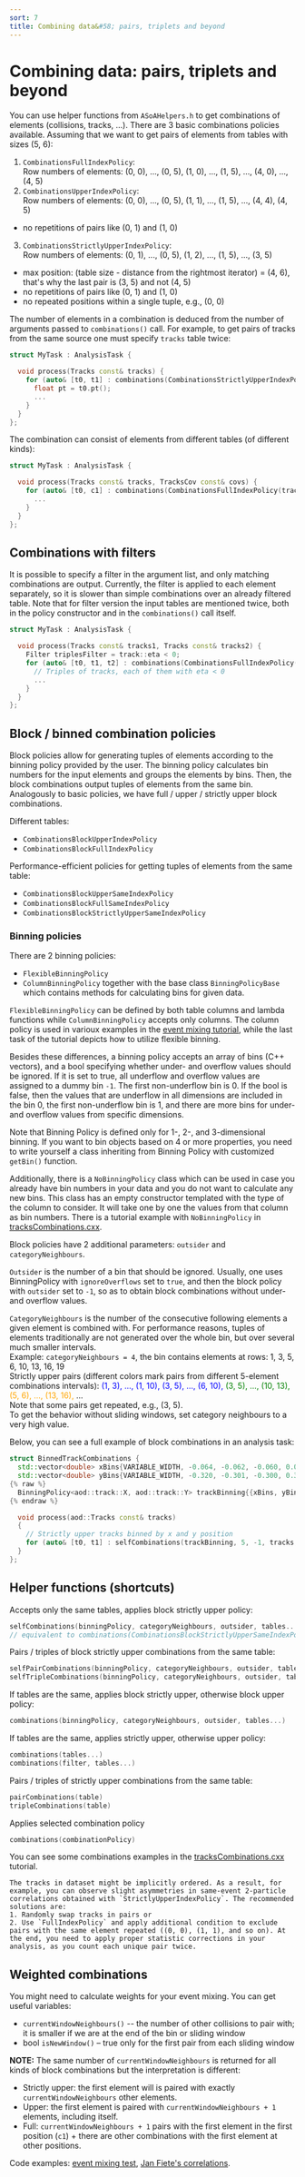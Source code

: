 ```yaml
---
sort: 7
title: Combining data&#58; pairs, triplets and beyond
---
```


# Combining data&#58; pairs, triplets and beyond

You can use  helper functions from `ASoAHelpers.h` to get combinations of elements (collisions, tracks, ...). There are 3 basic combinations policies available. Assuming that we want to get pairs of elements from tables with sizes (5, 6):

1. `CombinationsFullIndexPolicy`:<br>
  Row numbers of elements: (0, 0), ..., (0, 5), (1, 0), ..., (1, 5), ..., (4, 0), ..., (4, 5)
2. `CombinationsUpperIndexPolicy`:<br>
  Row numbers of elements: (0, 0), ..., (0, 5), (1, 1), ..., (1, 5), ..., (4, 4), (4, 5)

- no repetitions of pairs like (0, 1) and (1, 0)

3. `CombinationsStrictlyUpperIndexPolicy`:<br>
  Row numbers of elements: (0, 1), ..., (0, 5), (1, 2), ..., (1, 5), ..., (3, 5)

- max position: (table size - distance from the rightmost iterator) = (4, 6), that's why the last pair is (3, 5) and not (4, 5)<br>
- no repetitions of pairs like (0, 1) and (1, 0)
- no repeated positions within a single tuple, e.g., (0, 0)

The number of elements in a combination is deduced from the number of arguments passed to `combinations()` call. For example, to get pairs of tracks from the same source one must specify `tracks` table twice:

```cpp
struct MyTask : AnalysisTask {

  void process(Tracks const& tracks) {
    for (auto& [t0, t1] : combinations(CombinationsStrictlyUpperIndexPolicy(tracks, tracks))) {
      float pt = t0.pt();
      ...
    }
  }
};
```

The combination can consist of elements from different tables (of different kinds):

```cpp
struct MyTask : AnalysisTask {

  void process(Tracks const& tracks, TracksCov const& covs) {
    for (auto& [t0, c1] : combinations(CombinationsFullIndexPolicy(tracks, covs))) {
      ...
    }
  }
};
```

## Combinations with filters

It is possible to specify a filter in the argument list, and only matching combinations are output. Currently, the filter is applied to each element separately, so it is slower than simple combinations over an already filtered table. Note that for filter version the input tables are mentioned twice, both in the policy constructor and in the `combinations()` call itself.

```cpp
struct MyTask : AnalysisTask {

  void process(Tracks const& tracks1, Tracks const& tracks2) {
    Filter triplesFilter = track::eta < 0;
    for (auto& [t0, t1, t2] : combinations(CombinationsFullIndexPolicy(tracks1, tracks2, tracks2), triplesFilter, tracks1, tracks2, tracks2)) {
      // Triples of tracks, each of them with eta < 0
      ...
    }
  }
};
```

## Block / binned combination policies

Block policies allow for generating tuples of elements according to the binning policy provided  by the user. The binning policy calculates bin numbers for the input elements and groups the elements by bins. Then, the block combinations output tuples of elements from the same bin. Analogously to basic policies, we have full / upper / strictly upper block combinations.

Different tables:

- `CombinationsBlockUpperIndexPolicy`
- `CombinationsBlockFullIndexPolicy`

Performance-efficient policies for getting tuples of elements from the same table:

- `CombinationsBlockUpperSameIndexPolicy`
- `CombinationsBlockFullSameIndexPolicy`
- `CombinationsBlockStrictlyUpperSameIndexPolicy`

### Binning policies

There are 2 binning policies:

- `FlexibleBinningPolicy`
- `ColumnBinningPolicy`
together with the base class `BinningPolicyBase` which contains methods for calculating bins for given data.

`FlexibleBinningPolicy` can be defined by both table columns and lambda functions while `ColumnBinningPolicy` accepts only columns. The column policy is used in varioux examples in the <a href="https://github.com/AliceO2Group/O2Physics/blob/master/Tutorials/src/eventMixing.cxx" target="_blank">event mixing tutorial</a>, while the last task of the tutorial depicts how to utilize flexible binning.

Besides these differences, a binning policy accepts an array of bins (C++ vectors), and a bool specifying whether under- and overflow values should be ignored. If it is set to true, all underflow and overflow values are assigned to a dummy bin `-1`. The first non-underflow bin is 0. If the bool is false, then the values that are underflow in all dimensions are included in the bin 0, the first non-underflow bin is 1, and there are more bins for under- and overflow values from specific dimensions.

Note that Binning Policy is defined only for 1-, 2-, and 3-dimensional binning. If you want to bin objects based on 4 or more properties, you need to write yourself a class inheriting from Binning Policy with customized `getBin()` function.

Additionally, there is a `NoBinningPolicy` class which can be used in case you already have bin numbers in your data and you do not want to calculate any new bins. This class has an empty constructor templated with the type of the column to consider. It will take one by one the values from that column as bin numbers. There is a tutorial example with `NoBinningPolicy` in <a href="https://github.com/AliceO2Group/O2Physics/blob/master/Tutorials/src/tracksCombinations.cxx" target="_blank">tracksCombinations.cxx</a>.

Block policies have 2 additional parameters: `outsider` and `categoryNeighbours`.

`Outsider` is the number of a bin that should be ignored. Usually, one uses BinningPolicy with `ignoreOverflows` set to `true`, and then the block policy with `outsider` set to `-1`, so as to obtain block combinations without under- and overflow values.

`CategoryNeighbours` is the number of the consecutive following elements a given element is combined with. For performance reasons, tuples of elements traditionally are not generated over the whole bin, but over several much smaller intervals.<br>
Example: `categoryNeighbours = 4`, the bin contains elements at rows: 1, 3, 5, 6, 10, 13, 16, 19<br>
         Strictly upper pairs (different colors mark pairs from different 5-element combinations intervals): <span style="color:blue">(1, 3), ..., (1, 10), (3, 5), ..., (6, 10),</span> <span style="color:green">(3, 5), ..., (10, 13),</span> <span style="color:orange">(5, 6), ..., (13, 16),</span> ...<br>
Note that some pairs get repeated, e.g., (3, 5).<br>
To get the behavior without sliding windows, set category neighbours to a very high value.

Below, you can see a full example of block combinations in an analysis task:

```cpp
struct BinnedTrackCombinations {
  std::vector<double> xBins{VARIABLE_WIDTH, -0.064, -0.062, -0.060, 0.066, 0.068, 0.070, 0.072};
  std::vector<double> yBins{VARIABLE_WIDTH, -0.320, -0.301, -0.300, 0.330, 0.340, 0.350, 0.360};
{% raw %}
  BinningPolicy<aod::track::X, aod::track::Y> trackBinning{{xBins, yBins}, true};
{% endraw %}

  void process(aod::Tracks const& tracks)
  {
    // Strictly upper tracks binned by x and y position
    for (auto& [t0, t1] : selfCombinations(trackBinning, 5, -1, tracks, tracks)) { ... }
  }
};
```

## Helper functions (shortcuts)

Accepts only the same tables, applies block strictly upper policy:

```cpp
selfCombinations(binningPolicy, categoryNeighbours, outsider, tables...)
// equivalent to combinations(CombinationsBlockStrictlyUpperSameIndexPolicy(binningPolicy, categoryNeighbours, outsider, tables...))
```

Pairs / triples of block strictly upper combinations from the same table:

```cpp
selfPairCombinations(binningPolicy, categoryNeighbours, outsider, table)
selfTripleCombinations(binningPolicy, categoryNeighbours, outsider, table)
```

If tables are the same, applies block strictly upper, otherwise block upper policy:

```cpp
combinations(binningPolicy, categoryNeighbours, outsider, tables...)
```

If tables are the same, applies strictly upper, otherwise upper policy:

```cpp
combinations(tables...)
combinations(filter, tables...)
```

Pairs / triples of strictly upper combinations from the same table:

```cpp
pairCombinations(table)
tripleCombinations(table)
```

Applies selected combination policy

```cpp
combinations(combinationPolicy)
```

You can see some combinations examples in the <a href="https://github.com/AliceO2Group/O2Physics/blob/master/Tutorials/src/tracksCombinations.cxx" target="_blank">tracksCombinations.cxx</a> tutorial.

```warning
The tracks in dataset might be implicitly ordered. As a result, for example, you can observe slight asymmetries in same-event 2-particle correlations obtained with `StrictlyUpperIndexPolicy`. The recommended solutions are:
1. Randomly swap tracks in pairs or
2. Use `FullIndexPolicy` and apply additional condition to exclude pairs with the same element repeated ((0, 0), (1, 1), and so on). At the end, you need to apply proper statistic corrections in your analysis, as you count each unique pair twice.
```

## Weighted combinations

You might need to calculate weights for your event mixing. You can get useful variables:

- `currentWindowNeighbours()` -- the number of other collisions to pair with; it is smaller if we are at the end of the bin or sliding window
- bool `isNewWindow()` – true only for the first pair from each sliding window

**NOTE:** The same number of `currentWindowNeighbours` is returned for all kinds of block combinations but the interpretation is different:

- Strictly upper: the first element will is paired with exactly `currentWindowNeighbours` other elements.
- Upper: the first element is paired with `currentWindowNeighbours + 1` elements, including itself.
- Full: `currentWindowNeighbours + 1` pairs with the first element in the first position (`c1`) + there are other combinations with the first element at other positions.

Code examples: [event mixing test](https://github.com/AliceO2Group/O2Physics/blob/a3a74f1dee11194ba5107ecd6c4013571c176cd7/Tutorials/src/eventMixingValidation.cxx#L121), [Jan Fiete's correlations](https://github.com/AliceO2Group/O2Physics/blob/143b6ca8cc15b217ccf56df63115f308964ae05a/PWGCF/Tasks/correlations.cxx#L421).
